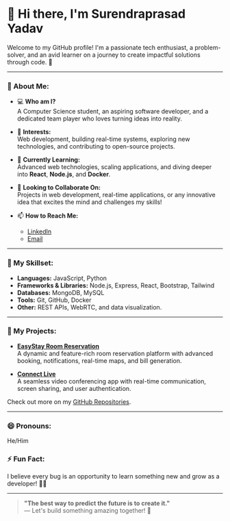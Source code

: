 # 👋 Hi there, I'm Surendraprasad Yadav 

Welcome to my GitHub profile! I'm a passionate tech enthusiast, a problem-solver, and an avid learner on a journey to create impactful solutions through code. 🚀

---

### 🌟 About Me:
- 💻 **Who am I?**  
  A Computer Science student, an aspiring software developer, and a dedicated team player who loves turning ideas into reality.

- 👀 **Interests:**  
  Web development, building real-time systems, exploring new technologies, and contributing to open-source projects.

- 🌱 **Currently Learning:**  
  Advanced web technologies, scaling applications, and diving deeper into **React**, **Node.js**, and **Docker**.

- 💞️ **Looking to Collaborate On:**  
  Projects in web development, real-time applications, or any innovative idea that excites the mind and challenges my skills!

- 📫 **How to Reach Me:**  
  - [LinkedIn](https://www.linkedin.com/in/surendra-yadav-722b85292/)  
  - [Email](mailto:studymhtcet06@gmail.com)

---

### 💼 My Skillset:
- **Languages:** JavaScript, Python  
- **Frameworks & Libraries:** Node.js, Express, React, Bootstrap, Tailwind  
- **Databases:** MongoDB, MySQL  
- **Tools:** Git, GitHub, Docker  
- **Other:** REST APIs, WebRTC, and data visualization.

---

### 🚀 My Projects:
- **[EasyStay Room Reservation](https://github.com/surendrastudy/easystay)**  
  A dynamic and feature-rich room reservation platform with advanced booking, notifications, real-time maps, and bill generation.

- **[Connect Live](https://github.com/surendrastudy/connect-live)**  
  A seamless video conferencing app with real-time communication, screen sharing, and user authentication.

Check out more on my [GitHub Repositories](https://github.com/surendrastudy?tab=repositories).  

---

### 😄 Pronouns:
He/Him  

### ⚡ Fun Fact:
I believe every bug is an opportunity to learn something new and grow as a developer! 🐛✨  

---

> **"The best way to predict the future is to create it."**  
> — Let's build something amazing together! 🌟
